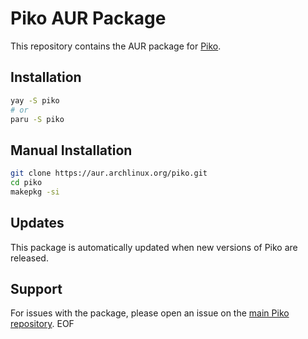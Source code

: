 # Piko AUR Package

This repository contains the AUR package for [Piko](https://github.com/Elxes04/piko).

## Installation

```bash
yay -S piko
# or
paru -S piko
```

## Manual Installation

```bash
git clone https://aur.archlinux.org/piko.git
cd piko
makepkg -si
```

## Updates

This package is automatically updated when new versions of Piko are released.

## Support

For issues with the package, please open an issue on the [main Piko repository](https://github.com/Elxes04/piko).
EOF
